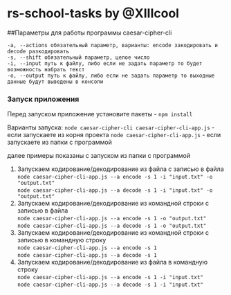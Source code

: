 # rs-school-tasks by @XIIIcool

##Параметры для работы программы caesar-cipher-cli
```
-a, --actions обязательный параметр, варианты: encode закодировать и decode разкодировать
-s, --shift обязательный параметр, целое число
-i, --input путь к файлу, либо если не задать параметр то будет возможность набрать текст 
-o, --output путь к файлу, либо если не задать параметр то выходные данные будут выведены в консоли
```

### Запуск приложения
Перед запуском приложение установите пакеты - `npm install`

Варианты запуска:
`node caesar-cipher-cli caesar-cipher-cli-app.js` - если запускаете из корня проекта
`node caesar-cipher-cli-app.js` - если запускаете из папки с программой

далее примеры показаны с запуском из папки с программой

1. Запускаем кодирование/декодирование из файла с записью в файла \
`node caesar-cipher-cli-app.js --a encode -s 1 -i "input.txt" -o "output.txt"` \
`node caesar-cipher-cli-app.js --a decode -s 1 -i "input.txt" -o "output.txt"`
2. Запускаем кодирование/декодирование из командной строки с записью в файла \
`node caesar-cipher-cli-app.js --a encode -s 1 -o "output.txt"` \
`node caesar-cipher-cli-app.js --a decode -s 1 -o "output.txt"`
3. Запускаем кодирование/декодирование из командной строки с записью в командную строку \
`node caesar-cipher-cli-app.js --a encode -s 1 ` \
`node caesar-cipher-cli-app.js --a decode -s 1 `
4. Запускаем кодирование/декодирование из файла в командную строку \
`node caesar-cipher-cli-app.js --a encode -s 1 -i "input.txt"` \
`node caesar-cipher-cli-app.js --a decode -s 1 -i "input.txt"`
